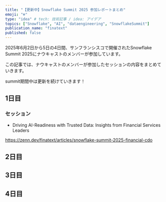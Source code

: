 ```yaml
---
title: "【更新中】Snowflake Summit 2025 参加レポートまとめ"
emoji: "❄️"
type: "idea" # tech: 技術記事 / idea: アイデア
topics: ["Snowflake", "AI", "dataengineering", "SnowflakeSummit"]
publication_name: "finatext"
published: false
---
```


2025年6月2日から5日の4日間、サンフランシスコで開催されたSnowflake Summit 2025にナウキャストのメンバーが参加しています。

この記事では、ナウキャストのメンバーが参加したセッションの内容をまとめていきます。

summit期間中は更新を続けていきます！

## 1日目

### セッション

- Driving AI-Readiness with Trusted Data: Insights from Financial Services Leaders

https://zenn.dev/finatext/articles/snowflake-summit-2025-financial-cdo

## 2日目

## 3日目

## 4日目
